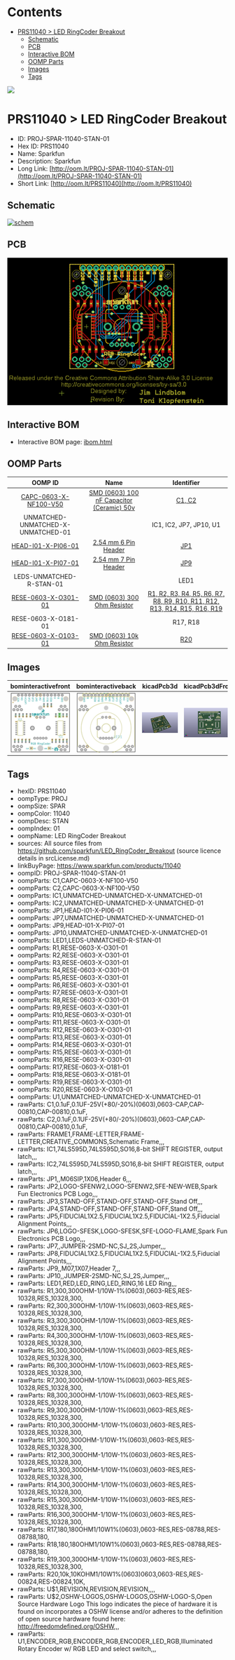 



Contents
========

* [PRS11040 > LED RingCoder Breakout](#prs11040--led-ringcoder-breakout)
	* [Schematic](#schematic)
	* [PCB](#pcb)
	* [Interactive BOM](#interactive-bom)
	* [OOMP Parts](#oomp-parts)
	* [Images](#images)
	* [Tags](#tags)
  
![][im]
# PRS11040 > LED RingCoder Breakout

- ID: PROJ-SPAR-11040-STAN-01
- Hex ID: PRS11040
- Name: Sparkfun
- Description: Sparkfun
- Long Link: [http://oom.lt/PROJ-SPAR-11040-STAN-01](http://oom.lt/PROJ-SPAR-11040-STAN-01)
- Short Link: [http://oom.lt/PRS11040](http://oom.lt/PRS11040)

## Schematic
  
[![schem](eagleSchemImage.png)](eagleSchemImage.png)
## PCB
  
[![pcb](eagleImage.png)](eagleImage.png)
## Interactive BOM

- Interactive BOM page: [ibom.html](https://htmlpreview.github.io/?https://github.com/oomlout/oomlout_OOMP_projects/blob/main/PROJ-SPAR-11040-STAN-01/kicad/bom/ibom.html)

## OOMP Parts
  

|OOMP ID|Name|Identifier|
| :---: | :---: | :---: |
|[CAPC-0603-X-NF100-V50](https://github.com/oomlout/oomlout_OOMP_parts/tree/main/CAPC-0603-X-NF100-V50/)|[SMD (0603) 100 nF Capacitor (Ceramic) 50v](https://github.com/oomlout/oomlout_OOMP_parts/tree/main/CAPC-0603-X-NF100-V50/)|[C1, C2](https://github.com/oomlout/oomlout_OOMP_parts/tree/main/CAPC-0603-X-NF100-V50/)|
|UNMATCHED-UNMATCHED-X-UNMATCHED-01||IC1, IC2, JP7, JP10, U1|
|[HEAD-I01-X-PI06-01](https://github.com/oomlout/oomlout_OOMP_parts/tree/main/HEAD-I01-X-PI06-01/)|[2.54 mm 6 Pin Header](https://github.com/oomlout/oomlout_OOMP_parts/tree/main/HEAD-I01-X-PI06-01/)|[JP1](https://github.com/oomlout/oomlout_OOMP_parts/tree/main/HEAD-I01-X-PI06-01/)|
|[HEAD-I01-X-PI07-01](https://github.com/oomlout/oomlout_OOMP_parts/tree/main/HEAD-I01-X-PI07-01/)|[2.54 mm 7 Pin Header](https://github.com/oomlout/oomlout_OOMP_parts/tree/main/HEAD-I01-X-PI07-01/)|[JP9](https://github.com/oomlout/oomlout_OOMP_parts/tree/main/HEAD-I01-X-PI07-01/)|
|LEDS-UNMATCHED-R-STAN-01||LED1|
|[RESE-0603-X-O301-01](https://github.com/oomlout/oomlout_OOMP_parts/tree/main/RESE-0603-X-O301-01/)|[SMD (0603) 300 Ohm Resistor](https://github.com/oomlout/oomlout_OOMP_parts/tree/main/RESE-0603-X-O301-01/)|[R1, R2, R3, R4, R5, R6, R7, R8, R9, R10, R11, R12, R13, R14, R15, R16, R19](https://github.com/oomlout/oomlout_OOMP_parts/tree/main/RESE-0603-X-O301-01/)|
|RESE-0603-X-O181-01||R17, R18|
|[RESE-0603-X-O103-01](https://github.com/oomlout/oomlout_OOMP_parts/tree/main/RESE-0603-X-O103-01/)|[SMD (0603) 10k Ohm Resistor](https://github.com/oomlout/oomlout_OOMP_parts/tree/main/RESE-0603-X-O103-01/)|[R20](https://github.com/oomlout/oomlout_OOMP_parts/tree/main/RESE-0603-X-O103-01/)|

## Images
  
  

|bominteractivefront|bominteractiveback|kicadPcb3d|kicadPcb3dFront|kicadPcb3dBack|eagleImage|eagleSchemImage|pcbdraw|pcbdrawback|
| :---: | :---: | :---: | :---: | :---: | :---: | :---: | :---: | :---: |
|[![bominteractivefront](bomFront_140.png)](bomFront.png)|[![bominteractiveback](bomBack_140.png)](bomBack.png)|[![kicadPcb3d](kicadPcb3d_140.png)](kicadPcb3d.png)|[![kicadPcb3dFront](kicadPcb3dFront_140.png)](kicadPcb3dFront.png)|[![kicadPcb3dBack](kicadPcb3dBack_140.png)](kicadPcb3dBack.png)|[![eagleImage](eagleImage_140.png)](eagleImage.png)|[![eagleSchemImage](eagleSchemImage_140.png)](eagleSchemImage.png)|[![pcbdraw](pcbdraw_140.png)](pcbdraw.png)|[![pcbdrawback](pcbdrawBack_140.png)](pcbdrawBack.png)|

## Tags

- hexID: PRS11040
- oompType: PROJ
- oompSize: SPAR
- oompColor: 11040
- oompDesc: STAN
- oompIndex: 01
- oompName: LED RingCoder Breakout
- sources: All source files from https://github.com/sparkfun/LED_RingCoder_Breakout (source licence details in srcLicense.md)
- linkBuyPage: https://www.sparkfun.com/products/11040
- oompID: PROJ-SPAR-11040-STAN-01
- oompParts: C1,CAPC-0603-X-NF100-V50
- oompParts: C2,CAPC-0603-X-NF100-V50
- oompParts: IC1,UNMATCHED-UNMATCHED-X-UNMATCHED-01
- oompParts: IC2,UNMATCHED-UNMATCHED-X-UNMATCHED-01
- oompParts: JP1,HEAD-I01-X-PI06-01
- oompParts: JP7,UNMATCHED-UNMATCHED-X-UNMATCHED-01
- oompParts: JP9,HEAD-I01-X-PI07-01
- oompParts: JP10,UNMATCHED-UNMATCHED-X-UNMATCHED-01
- oompParts: LED1,LEDS-UNMATCHED-R-STAN-01
- oompParts: R1,RESE-0603-X-O301-01
- oompParts: R2,RESE-0603-X-O301-01
- oompParts: R3,RESE-0603-X-O301-01
- oompParts: R4,RESE-0603-X-O301-01
- oompParts: R5,RESE-0603-X-O301-01
- oompParts: R6,RESE-0603-X-O301-01
- oompParts: R7,RESE-0603-X-O301-01
- oompParts: R8,RESE-0603-X-O301-01
- oompParts: R9,RESE-0603-X-O301-01
- oompParts: R10,RESE-0603-X-O301-01
- oompParts: R11,RESE-0603-X-O301-01
- oompParts: R12,RESE-0603-X-O301-01
- oompParts: R13,RESE-0603-X-O301-01
- oompParts: R14,RESE-0603-X-O301-01
- oompParts: R15,RESE-0603-X-O301-01
- oompParts: R16,RESE-0603-X-O301-01
- oompParts: R17,RESE-0603-X-O181-01
- oompParts: R18,RESE-0603-X-O181-01
- oompParts: R19,RESE-0603-X-O301-01
- oompParts: R20,RESE-0603-X-O103-01
- oompParts: U1,UNMATCHED-UNMATCHED-X-UNMATCHED-01
- rawParts: C1,0.1uF,0.1UF-25V(+80/-20%)(0603),0603-CAP,CAP-00810,CAP-00810,0.1uF,
- rawParts: C2,0.1uF,0.1UF-25V(+80/-20%)(0603),0603-CAP,CAP-00810,CAP-00810,0.1uF,
- rawParts: FRAME1,FRAME-LETTER,FRAME-LETTER,CREATIVE_COMMONS,Schematic Frame,,,
- rawParts: IC1,74LS595D,74LS595D,SO16,8-bit SHIFT REGISTER, output latch,,,
- rawParts: IC2,74LS595D,74LS595D,SO16,8-bit SHIFT REGISTER, output latch,,,
- rawParts: JP1,,M06SIP,1X06,Header 6,,,
- rawParts: JP2,LOGO-SFENW2,LOGO-SFENW2,SFE-NEW-WEB,Spark Fun Electronics PCB Logo,,,
- rawParts: JP3,STAND-OFF,STAND-OFF,STAND-OFF,Stand Off,,,
- rawParts: JP4,STAND-OFF,STAND-OFF,STAND-OFF,Stand Off,,,
- rawParts: JP5,FIDUCIAL1X2.5,FIDUCIAL1X2.5,FIDUCIAL-1X2.5,Fiducial Alignment Points,,,
- rawParts: JP6,LOGO-SFESK,LOGO-SFESK,SFE-LOGO-FLAME,Spark Fun Electronics PCB Logo,,,
- rawParts: JP7,,JUMPER-2SMD-NC,SJ_2S,Jumper,,,
- rawParts: JP8,FIDUCIAL1X2.5,FIDUCIAL1X2.5,FIDUCIAL-1X2.5,Fiducial Alignment Points,,,
- rawParts: JP9,,M07,1X07,Header 7,,,
- rawParts: JP10,,JUMPER-2SMD-NC,SJ_2S,Jumper,,,
- rawParts: LED1,RED,LED_RING,LED_RING,16 LED Ring,,,
- rawParts: R1,300,300OHM-1/10W-1%(0603),0603-RES,RES-10328,RES_10328,300,
- rawParts: R2,300,300OHM-1/10W-1%(0603),0603-RES,RES-10328,RES_10328,300,
- rawParts: R3,300,300OHM-1/10W-1%(0603),0603-RES,RES-10328,RES_10328,300,
- rawParts: R4,300,300OHM-1/10W-1%(0603),0603-RES,RES-10328,RES_10328,300,
- rawParts: R5,300,300OHM-1/10W-1%(0603),0603-RES,RES-10328,RES_10328,300,
- rawParts: R6,300,300OHM-1/10W-1%(0603),0603-RES,RES-10328,RES_10328,300,
- rawParts: R7,300,300OHM-1/10W-1%(0603),0603-RES,RES-10328,RES_10328,300,
- rawParts: R8,300,300OHM-1/10W-1%(0603),0603-RES,RES-10328,RES_10328,300,
- rawParts: R9,300,300OHM-1/10W-1%(0603),0603-RES,RES-10328,RES_10328,300,
- rawParts: R10,300,300OHM-1/10W-1%(0603),0603-RES,RES-10328,RES_10328,300,
- rawParts: R11,300,300OHM-1/10W-1%(0603),0603-RES,RES-10328,RES_10328,300,
- rawParts: R12,300,300OHM-1/10W-1%(0603),0603-RES,RES-10328,RES_10328,300,
- rawParts: R13,300,300OHM-1/10W-1%(0603),0603-RES,RES-10328,RES_10328,300,
- rawParts: R14,300,300OHM-1/10W-1%(0603),0603-RES,RES-10328,RES_10328,300,
- rawParts: R15,300,300OHM-1/10W-1%(0603),0603-RES,RES-10328,RES_10328,300,
- rawParts: R16,300,300OHM-1/10W-1%(0603),0603-RES,RES-10328,RES_10328,300,
- rawParts: R17,180,180OHM1/10W1%(0603),0603-RES,RES-08788,RES-08788,180,
- rawParts: R18,180,180OHM1/10W1%(0603),0603-RES,RES-08788,RES-08788,180,
- rawParts: R19,300,300OHM-1/10W-1%(0603),0603-RES,RES-10328,RES_10328,300,
- rawParts: R20,10k,10KOHM1/10W1%(0603)0603,0603-RES,RES-00824,RES-00824,10K,
- rawParts: U$1,REVISION,REVISION,REVISION,,,,
- rawParts: U$2,OSHW-LOGOS,OSHW-LOGOS,OSHW-LOGO-S,Open Source Hardware Logo This logo indicates the piece of hardware it is found on incorporates a OSHW license and/or adheres to the definition of open source hardware found here: http://freedomdefined.org/OSHW,,,
- rawParts: U1,ENCODER_RGB,ENCODER_RGB,ENCODER_LED_RGB,Illuminated Rotary Encoder w/ RGB LED and select switch,,,



[im]: kicadPcb3d_450.png
